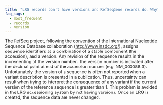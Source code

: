 ```yaml
---
title: "LRG records don't have versions and RefSeqGene records do. Why?"
faq_tags:
  - most_frequent
  - records
  - version
---
```


The RefSeq project, following the convention of the International Nucleotide Sequence Database collaboration (http://www.insdc.org/), assigns sequence identifiers as a combination of a stable component (the accession), and a version. Any revision of the sequence results in the incrementing of the version number. The version number is indicated after the decimal point at end of the accession number (e.g. NM_000088.3).  
Unfortunately, the version of a sequence is often not reported when a variant description is presented in a publication. Thus, uncertainty can result when trying to interpret the consequence of any variant if the current version of the reference sequence is greater than 1. This problem is avoided in the LRG accessioning system by not having versions. Once an LRG is created, the sequence data are never changed.